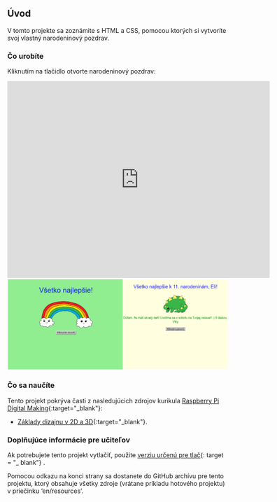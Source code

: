 ## Úvod

V tomto projekte sa zoznámite s HTML a CSS, pomocou ktorých si vytvoríte svoj vlastný narodeninový pozdrav.

### Čo urobíte

Kliknutím na tlačidlo otvorte narodeninový pozdrav:

<div class="trinket">
  <iframe src="https://trinket.io/embed/html/e996dc0380?outputOnly=true&start=result" width="600" height="450" frameborder="0" marginwidth="0" marginheight="0" allowfullscreen>
  </iframe>
  <img src="images/birthday-final.png">
</div>

### Čo sa naučíte

Tento projekt pokrýva časti z nasledujúcich zdrojov kurikula [Raspberry Pi Digital Making](http://rpf.io/curriculum){:target="_blank"}:

+ [Základy dizajnu v 2D a 3D](https://www.raspberrypi.org/curriculum/design/creator){:target="_blank"}.

### Doplňujúce informácie pre učiteľov

Ak potrebujete tento projekt vytlačiť, použite [verziu určenú pre tlač](https://projects.raspberrypi.org/en/projects/happy-birthday/print){: target = "_ blank"} .

Pomocou odkazu na konci strany sa dostanete do GitHub archívu pre tento projektu, ktorý obsahuje všetky zdroje (vrátane príkladu hotového projektu) v priečinku ‘en/resources’.